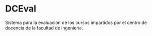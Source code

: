 # DCEval
Sistema para la evaluación de los cursos impartidos por el centro de docencia de la facultad de ingeniería.
